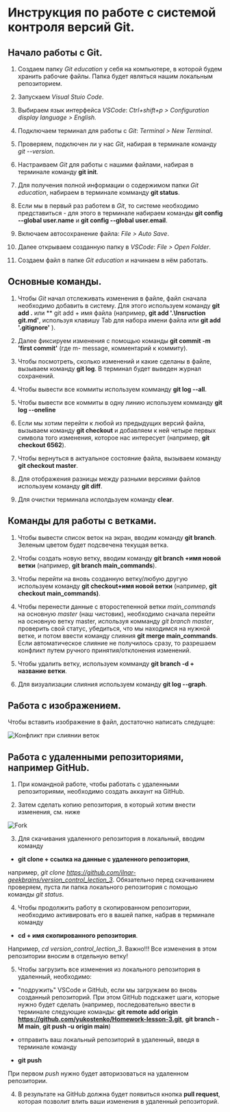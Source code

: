 # Инструкция по работе с системой контроля версий Git.

## Начало работы с Git.

1. Создаем папку *Git education* у себя на компьютере, в которой будем хранить рабочие файлы. 
Папка будет являться нашим локальным репозиторием.

2. Запускаем *Visual Stuio Code*.

3. Выбираем язык интерфейса *VSCode*: *Ctrl+shift+p > Configuration display language > English.*

4. Подключаем терминал для работы с *Git*: *Terminal > New Terminal*.

5. Проверяем, подключен ли у нас *Git*, набирая в терминале  команду *git --version*.

6. Настраиваем *Git* для работы с нашими файлами, набирая в терминале команду **git init**.

7. Для получения полной информации о содержимом папки *Git education*, набираем в терминале комманду **git status**.

8. Если мы в первый раз работем в *Git*, то системе необходимо представиться - для этого в терминале набираем команды 
**git config --global user.name** и **git config --global user.email**.

9. Включаем автосохранение файла: *File > Auto Save*.

10. Далее открываем созданную папку в *VSCode*: *File > Open Folder*.

11. Создаем файл в папке *Git education* и начинаем в нём работать.

## Основные команды.

1. Чтобы *Git* начал отслеживать изменения в файле, файл сначала необходимо добавить в систему.
Для этого используем команду **git add .** или ** git add + имя файла (например, **git add '.\Insruction git.md'**, используя клавишу Tab для набора имени файла или **git add '.gitignore'** ).

2. Далее фиксируем изменения с помощью команды 
**git commit -m 'first commit'** (где m- message, комментарий к коммиту).

3. Чтобы посмотреть, сколько изменений и какие сделаны в файле, вызываем команду
**git log**. В терминал будет выведен журнал сохранений.

4. Чтобы вывести все коммиты используем комманду **git log --all**.

5. Чтобы вывести все коммиты в одну линию используем комманду **git log --oneline**

6. Если мы хотим перейти к любой из предыдущих версий файла, вызываем команду
**git checkout** и добавляем к ней четыре первых символа того изменения, которое нас интересует (например, **git checkout 6562**).

7. Чтобы вернуться в актуальное состояние файла, вызываем команду 
**git checkout master**.

8. Для отображения разницы между разными версиями файлов используем команду
**git diff**.

9. Для очистки терминала исполдьзуем команду **clear**.

## Команды для работы с ветками.

1. Чтобы вывести список веток на экран, вводим команду **git branch**. Зеленым цветом будет подсвечена текущая ветка.

2. Чтобы создать новую ветку, вводим команду **git branch +имя новой ветки** (например, **git branch main_commands**).

3. Чтобы перейти на вновь созданную ветку/любую другую используем команду **git checkout+имя новой ветки** (например, **git checkout main_commands)**.

4. Чтобы перенести данные с второстепенной ветки *main_commands* на основную *master* (наш чистовик), необходимо сначала перейти на основную ветку master, используя комманду *git branch master*, проверить свой статус, убедиться, что мы находимся на нужной ветке, и потом ввести команду слияния **git merge main_commands**. Если автоматическое слияние не получилось сразу, то разрешаем конфликт путем ручного принятия/отклонения изменений.

5. Чтобы удалить ветку, используем комманду **git branch -d + название ветки**.

6. Для визуализации слияния используем команду **git log --graph**.

## Работа с изображением.

Чтобы вставить изображение в файл, достаточно написать следущее:

![Конфликт при слиянии веток](Конфликт.JPG)

## Работа с удаленными репозиториями, например GitHub.

1. При командной работе, чтобы работать с удаленными репозиториями, необходимо создать аккаунт на GitHub.

2. Затем сделать копию репозитория, в который хотим внести изменения, см. ниже

![Fork](Fork.png)

3. Для скачивания удаленного репозитория в локальный, вводим команду

 - **git clone + ссылка на данные с удаленного репозитория**,

например, *git clone https://github.com/ilnar-geekbrains/version_control_lection_3*.
Обязательно перед скачиванием проверяем, пуста ли папка локального репозитория с помощью команды *git status*.

4. Чтобы продолжить работу в скопированном репозитории, необходимо активировать его в вашей папке, набрав в терминале команду

-  **cd + имя скопированного репозитория**.

Например, *cd version_control_lection_3*. Важно!!! Все изменения в этом репозитории вносим в отдельную ветку!

5. Чтобы загрузить все изменения из локального репозитория в удаленный, необходимо:

- "подружить" VSCode и GitHub, если мы загружаем во вновь созданный репозиторий. При этом GitHub подскажет шаги, которые нужно будет сделать (например, последовательно ввести в терминале следующие команды: 
**git remote add origin https://github.com/yukostenko/Homework-lesson-3.git**,
**git branch -M main**,
**git push -u origin main**)
- отправить ваш локальный репозиторий в удаленный, введя в терминале команду

- **git push**

При первом *push* нужно будет авторизоваться на удаленном репозитории.

4. В результате на GitHub должна будет появиться кнопка **pull request**, которая позволит влить ваши изменения в удаленный репозиторий.


